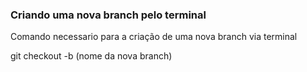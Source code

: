 ### Criando uma nova branch pelo terminal

Comando necessario para a criação de uma nova branch via terminal


git checkout -b (nome da nova branch)
